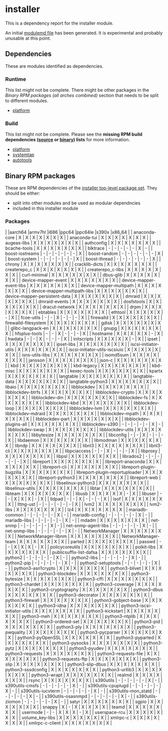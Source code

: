 # installer
This is a dependency report for the installer module.

An initial [modulemd file](installer.yaml) has been generated. It is experimental and probably unusable at this point.
## Dependencies
These are modules identified as dependencies.
### Runtime
This list might not be complete. There might be other packages in the *Binary RPM packages (all arches combined)* section that needs to be split to different modules.
* [platform](../platform)
### Build
This list might not be complete.
Please see the **missing RPM build dependencies ([source](all/buildtime-source-packages-short.txt) or [binary](all/buildtime-binary-packages-short.txt)) lists** for more information.
* [platform](../platform)
* [systemtap](../systemtap)
* [autotools](../autotools)
## Binary RPM packages
These are RPM dependencies of the [installer top-level package set](installer.csv). They should be either:
* split into other modules and be used as modular dependncies
* included in this installer module
### Packages
| |aarch64 |armv7hl |i686 |ppc64 |ppc64le |s390x |x86_64 |
| anaconda-core | X | X | X | X | X | X | X |
| anaconda-tui | X | X | X | X | X | X | X |
| augeas-libs | X | X | X | X | X | X | X |
| authconfig | X | X | X | X | X | X | X |
| bcache-tools | X | X | X | X | X | X | X |
| blktrace | - | - | - | - | - | X | - |
| boost-iostreams | - | - | - | - | - | - | X |
| boost-random | - | - | - | - | - | - | X |
| boost-system | - | - | - | - | - | - | X |
| boost-thread | - | - | - | - | - | - | X |
| chrony | X | X | X | X | X | X | X |
| cracklib-dicts | X | X | X | X | X | X | X |
| createrepo_c | X | X | X | X | X | X | X |
| createrepo_c-libs | X | X | X | X | X | X | X |
| curl-minimal | X | X | X | X | X | X | X |
| dbus-glib | X | X | X | X | X | X | X |
| device-mapper-event | X | X | X | X | X | X | X |
| device-mapper-event-libs | X | X | X | X | X | X | X |
| device-mapper-multipath | X | X | X | X | X | X | X |
| device-mapper-multipath-libs | X | X | X | X | X | X | X |
| device-mapper-persistent-data | X | X | X | X | X | X | X |
| dmraid | X | X | X | X | X | X | X |
| dmraid-events | X | X | X | X | X | X | X |
| dosfstools | X | X | X | X | X | X | X |
| dracut-network | X | X | X | X | X | X | X |
| drpm | X | X | X | X | X | X | X |
| ebtables | X | X | X | X | X | X | X |
| ethtool | X | X | X | X | X | - | X |
| fcoe-utils | - | - | X | - | - | - | X |
| firewalld | X | X | X | X | X | X | X |
| firewalld-filesystem | X | X | X | X | X | X | X |
| gdisk | X | X | X | X | X | X | X |
| glibc-langpack-en | X | X | X | X | X | X | X |
| gnupg | X | X | X | X | X | X | X |
| hfsplus-tools | - | - | X | - | - | - | X |
| hostname | X | X | X | X | X | - | X |
| hwdata | - | - | X | - | - | - | X |
| initscripts | X | X | X | X | X | - | X |
| ipset | X | X | X | X | X | X | X |
| ipset-libs | X | X | X | X | X | X | X |
| iscsi-initiator-utils | X | X | X | X | X | X | X |
| iscsi-initiator-utils-iscsiuio | X | X | X | X | X | X | X |
| isns-utils-libs | X | X | X | X | X | X | X |
| isomd5sum | X | X | X | X | X | X | X |
| jansson | X | X | X | X | X | X | X |
| json-c | X | X | X | X | X | X | X |
| kbd | X | X | X | X | X | X | X |
| kbd-legacy | X | X | X | X | X | X | X |
| kbd-misc | X | X | X | X | X | X | X |
| kexec-tools | X | X | X | X | X | X | X |
| kpartx | X | X | X | X | X | X | X |
| langtable | X | X | X | X | X | X | X |
| langtable-data | X | X | X | X | X | X | X |
| langtable-python3 | X | X | X | X | X | X | X |
| libaio | X | X | X | X | X | X | X |
| libblockdev | X | X | X | X | X | X | X |
| libblockdev-btrfs | X | X | X | X | X | X | X |
| libblockdev-crypto | X | X | X | X | X | X | X |
| libblockdev-dm | X | X | X | X | X | X | X |
| libblockdev-fs | X | X | X | X | X | X | X |
| libblockdev-kbd | X | X | X | X | X | X | X |
| libblockdev-loop | X | X | X | X | X | X | X |
| libblockdev-lvm | X | X | X | X | X | X | X |
| libblockdev-mdraid | X | X | X | X | X | X | X |
| libblockdev-mpath | X | X | X | X | X | X | X |
| libblockdev-part | X | X | X | X | X | X | X |
| libblockdev-plugins-all | X | X | X | X | X | X | X |
| libblockdev-s390 | - | - | - | - | - | X | - |
| libblockdev-swap | X | X | X | X | X | X | X |
| libblockdev-utils | X | X | X | X | X | X | X |
| libbytesize | X | X | X | X | X | X | X |
| libconfig | - | - | X | - | - | - | X |
| libdaemon | X | X | X | X | X | X | X |
| libmodman | X | X | X | X | X | X | X |
| libndp | X | X | X | X | X | X | X |
| libnl3 | X | X | X | X | X | X | X |
| libnl3-cli | X | X | X | X | X | X | X |
| libpciaccess | - | - | X | - | - | - | X |
| libproxy | X | X | X | X | X | X | X |
| libpsl | X | X | X | X | X | X | X |
| librados2 | - | - | - | - | - | - | X |
| libreport | X | X | X | X | X | X | X |
| libreport-anaconda | X | X | X | X | X | X | X |
| libreport-cli | X | X | X | X | X | X | X |
| libreport-plugin-bugzilla | X | X | X | X | X | X | X |
| libreport-plugin-reportuploader | X | X | X | X | X | X | X |
| libreport-python3 | X | X | X | X | X | X | X |
| libreport-web | X | X | X | X | X | X | X |
| libselinux-python3 | X | X | X | X | X | X | X |
| libselinux-utils | X | X | X | X | X | X | X |
| libtar | X | X | X | X | X | X | X |
| libteam | X | X | X | X | X | X | X |
| libusb | X | X | X | X | X | - | X |
| libuser | - | - | X | X | X | - | X |
| lldpad | - | - | X | - | - | - | X |
| lsof | X | X | X | X | X | X | X |
| lttng-ust | - | - | - | - | - | - | X |
| lvm2 | X | X | X | X | X | X | X |
| lvm2-libs | X | X | X | X | X | X | X |
| lz4 | X | X | X | X | X | X | X |
| mariadb-common | - | - | - | - | - | X | - |
| mariadb-config | - | - | - | - | - | X | - |
| mariadb-libs | - | - | - | - | - | X | - |
| mdadm | X | X | X | X | X | X | X |
| net-snmp | - | - | - | - | - | X | - |
| net-snmp-agent-libs | - | - | - | - | - | X | - |
| net-snmp-libs | - | - | - | - | - | X | - |
| NetworkManager | X | X | X | X | X | X | X |
| NetworkManager-libnm | X | X | X | X | X | X | X |
| NetworkManager-team | X | X | X | X | X | X | X |
| parted | X | X | X | X | X | X | X |
| passwd | - | - | X | X | X | - | X |
| policycoreutils | X | X | X | X | X | X | X |
| polkit-libs | X | X | X | X | X | X | X |
| publicsuffix-list-dafsa | X | X | X | X | X | X | X |
| python2 | - | - | - | - | - | X | - |
| python2-libs | - | - | - | - | - | X | - |
| python2-pip | - | - | - | - | - | X | - |
| python2-setuptools | - | - | - | - | - | X | - |
| python3-asn1crypto | X | X | X | X | X | X | X |
| python3-blivet | X | X | X | X | X | X | X |
| python3-blockdev | X | X | X | X | X | X | X |
| python3-bytesize | X | X | X | X | X | X | X |
| python3-cffi | X | X | X | X | X | X | X |
| python3-chardet | X | X | X | X | X | X | X |
| python3-coverage | X | X | X | X | X | X | X |
| python3-cryptography | X | X | X | X | X | X | X |
| python3-dbus | X | X | X | X | X | X | X |
| python3-decorator | X | X | X | X | X | X | X |
| python3-firewall | X | X | X | X | X | X | X |
| python3-gobject-base | X | X | X | X | X | X | X |
| python3-idna | X | X | X | X | X | X | X |
| python3-iscsi-initiator-utils | X | X | X | X | X | X | X |
| python3-kickstart | X | X | X | X | X | X | X |
| python3-meh | X | X | X | X | X | X | X |
| python3-ntplib | X | X | X | X | X | X | X |
| python3-ordered-set | X | X | X | X | X | X | X |
| python3-pid | X | X | X | X | X | X | X |
| python3-ply | X | X | X | X | X | X | X |
| python3-pwquality | X | X | X | X | X | X | X |
| python3-pycparser | X | X | X | X | X | X | X |
| python3-pyOpenSSL | X | X | X | X | X | X | X |
| python3-pyparted | X | X | X | X | X | X | X |
| python3-pysocks | X | X | X | X | X | X | X |
| python3-pytz | X | X | X | X | X | X | X |
| python3-pyudev | X | X | X | X | X | X | X |
| python3-requests | X | X | X | X | X | X | X |
| python3-requests-file | X | X | X | X | X | X | X |
| python3-requests-ftp | X | X | X | X | X | X | X |
| python3-slip | X | X | X | X | X | X | X |
| python3-slip-dbus | X | X | X | X | X | X | X |
| python3-sssdconfig | X | X | X | X | X | X | X |
| python3-urllib3 | X | X | X | X | X | X | X |
| python3-wrapt | X | X | X | X | X | X | X |
| realmd | X | X | X | X | X | X | X |
| rsync | X | X | X | X | X | X | X |
| s390utils | - | - | - | - | - | X | - |
| s390utils-cmsfs | - | - | - | - | - | X | - |
| s390utils-cpuplugd | - | - | - | - | - | X | - |
| s390utils-iucvterm | - | - | - | - | - | X | - |
| s390utils-mon_statd | - | - | - | - | - | X | - |
| s390utils-osasnmpd | - | - | - | - | - | X | - |
| s390utils-ziomon | - | - | - | - | - | X | - |
| satyr | X | X | X | X | X | X | X |
| sgpio | X | X | X | X | X | X | X |
| snappy | X | - | X | X | X | X | X |
| teamd | X | X | X | X | X | X | X |
| usermode | - | - | X | X | X | - | X |
| userspace-rcu | X | X | X | X | X | X | X |
| volume_key-libs | X | X | X | X | X | X | X |
| xmlrpc-c | X | X | X | X | X | X | X |
| xmlrpc-c-client | X | X | X | X | X | X | X |
